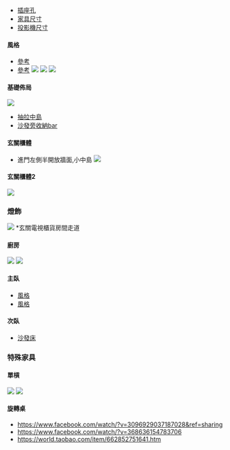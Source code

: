 
- [插座孔](./port.html)
- [家具尺寸](./size.html)
- [投影機尺寸](./tv.html)


#### 風格
   * [參考](https://www.xiaohongshu.com/explore/654b0621000000001e00d1fc?app_platform=android&app_version=8.11.0&author_share=2&ignoreEngage=true&share_from_user_hidden=true&type=normal&xhsshare=CopyLink&appuid=5fca4c68000000000101fd47&apptime=1699926539)
   * [參考](https://www.xiaohongshu.com/explore/6548b12c000000001e030e2b?app_platform=android&app_version=8.11.0&author_share=2&ignoreEngage=true&share_from_user_hidden=true&type=video&xhsshare=CopyLink&appuid=5fca4c68000000000101fd47&apptime=1699926467)
   ![](./src/style1.png) 
   ![](./src/style_2_1.png)
   ![](./src/style_2_2.png)


#### 基礎佈局
   ![](./src/基礎佈局.png) 
   * [抽拉中島](https://www.xiaohongshu.com/explore/6363298c0000000009011e6e?app_platform=android&app_version=8.11.5&author_share=2&ignoreEngage=true&share_from_user_hidden=true&type=normal&xhsshare=CopyLink&appuid=5fca4c68000000000101fd47&apptime=1702574874)
   * [沙發旁收納bar](./bar_size.html)

#### 玄關櫃體
   *  進門左側半開放牆面,小中島
   ![](./src/door1_1.png) 

#### 玄關櫃體2
   ![](./src/玄關_２.png) 

### 燈飾
   ![](./src/light_1.png)
   *玄關電視櫃貨房間走道
   
#### 廚房
   ![](./src/kitchen.png) 
   ![](./src/kitchen2.png)

#### 主臥
  * [風格](https://www.xiaohongshu.com/explore/6468a152000000000800cce1?app_platform=android&app_version=8.11.0&author_share=2&ignoreEngage=true&share_from_user_hidden=true&type=video&xhsshare=CopyLink&appuid=5fca4c68000000000101fd47&apptime=1699926435)
  * [風格]( https://www.bilibili.com/video/BV1m24y12734/?vd_source=7c6d0cc8944e63ca7600b0d0aa49ee1d
) 
#### 次臥
   * [沙發床](https://m.tb.cn/h.5nKMKcY?tk=aO9UWg364hn) 


### 特殊家具
#### 單槓
   ![](./src/單槓.jpeg) 
   ![](./src/單槓燈.jpeg)
#### 旋轉桌
   * https://www.facebook.com/watch/?v=3096929037187028&ref=sharing
   * https://www.facebook.com/watch/?v=368636154783706
   * https://world.taobao.com/item/662852751641.htm
